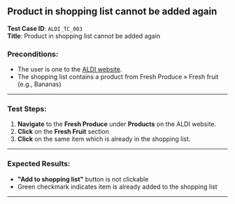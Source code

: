 ## Product in shopping list cannot be added again

**Test Case ID**: `ALDI_TC_003`  
**Title**: Product in shopping list cannot be added again

### Preconditions:
- The user is one to the [ALDI website](https://www.aldi.us).
- The shopping list contains a product from Fresh Produce » Fresh fruit (e.g., Bananas)

---

### Test Steps:
1. **Navigate** to the **Fresh Produce** under **Products** on the ALDI website.
2. **Click** on the **Fresh Fruit** section
3. **Click** on the same item which is already in the shopping list.

---

### Expected Results:
- **"Add to shopping list"** button is not clickable
- Green checkmark indicates item is already added to the shopping list

---